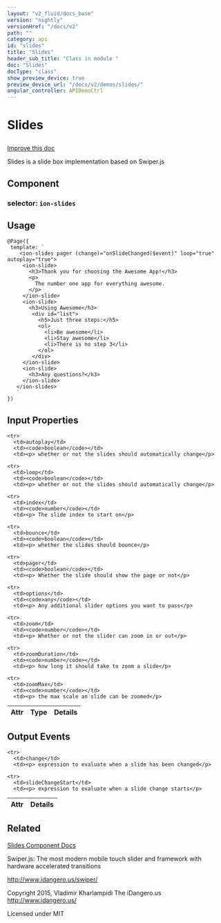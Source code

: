 ```yaml
---
layout: "v2_fluid/docs_base"
version: "nightly"
versionHref: "/docs/v2"
path: ""
category: api
id: "slides"
title: "Slides"
header_sub_title: "Class in module "
doc: "Slides"
docType: "class"
show_preview_device: true
preview_device_url: "/docs/v2/demos/slides/"
angular_controller: APIDemoCtrl 
---
```










<h1 class="api-title">


Slides






</h1>

<a class="improve-v2-docs" href='http://github.com/driftyco/ionic/edit/2.0/ionic/components/slides/slides.ts#L12'>
Improve this doc
</a>






<p>Slides is a slide box implementation based on Swiper.js</p>


<h2>Component</h2>
<h3>selector: <code>ion-slides</code></h3>
<!-- @usage tag -->

<h2>Usage</h2>

<pre><code class="lang-ts">@Page({
 template: `
    &lt;ion-slides pager (change)=&quot;onSlideChanged($event)&quot; loop=&quot;true&quot; autoplay=&quot;true&quot;&gt;
     &lt;ion-slide&gt;
       &lt;h3&gt;Thank you for choosing the Awesome App!&lt;/h3&gt;
       &lt;p&gt;
         The number one app for everything awesome.
       &lt;/p&gt;
     &lt;/ion-slide&gt;
     &lt;ion-slide&gt;
       &lt;h3&gt;Using Awesome&lt;/h3&gt;
        &lt;div id=&quot;list&quot;&gt;
          &lt;h5&gt;Just three steps:&lt;/h5&gt;
          &lt;ol&gt;
            &lt;li&gt;Be awesome&lt;/li&gt;
            &lt;li&gt;Stay awesome&lt;/li&gt;
            &lt;li&gt;There is no step 3&lt;/li&gt;
          &lt;/ol&gt;
        &lt;/div&gt;
     &lt;/ion-slide&gt;
     &lt;ion-slide&gt;
       &lt;h3&gt;Any questions?&lt;/h3&gt;
     &lt;/ion-slide&gt;
   &lt;/ion-slides&gt;
   `
})
</code></pre>




<!-- @property tags -->



<!-- instance methods on the class -->
<!-- input methods on the class -->
<h2>Input Properties</h2>
<table class="table param-table" style="margin:0;">
  <thead>
    <tr>
      <th>Attr</th>
      <th>Type</th>
      <th>Details</th>
    </tr>
  </thead>
  <tbody>
    
    <tr>
      <td>autoplay</td>
      <td><code>boolean</code></td>
      <td><p> whether or not the slides should automatically change</p>
</td>
    </tr>
    
    <tr>
      <td>loop</td>
      <td><code>boolean</code></td>
      <td><p> whether or not the slides should automatically change</p>
</td>
    </tr>
    
    <tr>
      <td>index</td>
      <td><code>number</code></td>
      <td><p> The slide index to start on</p>
</td>
    </tr>
    
    <tr>
      <td>bounce</td>
      <td><code>boolean</code></td>
      <td><p> whether the slides should bounce</p>
</td>
    </tr>
    
    <tr>
      <td>pager</td>
      <td><code>boolean</code></td>
      <td><p> Whether the slide should show the page or not</p>
</td>
    </tr>
    
    <tr>
      <td>options</td>
      <td><code>any</code></td>
      <td><p> Any additional slider options you want to pass</p>
</td>
    </tr>
    
    <tr>
      <td>zoom</td>
      <td><code>number</code></td>
      <td><p> Whether or not the slider can zoom in or out</p>
</td>
    </tr>
    
    <tr>
      <td>zoomDuration</td>
      <td><code>number</code></td>
      <td><p> how long it should take to zoom a slide</p>
</td>
    </tr>
    
    <tr>
      <td>zoomMax</td>
      <td><code>number</code></td>
      <td><p> the max scale an slide can be zoomed</p>
</td>
    </tr>
    
  </tbody>
</table>
<!-- output events on the class -->
<h2>Output Events</h2>
<table class="table param-table" style="margin:0;">
  <thead>
    <tr>
      <th>Attr</th>
      <th>Details</th>
    </tr>
  </thead>
  <tbody>
    
    <tr>
      <td>change</td>
      <td><p> expression to evaluate when a slide has been changed</p>
</td>
    </tr>
    
    <tr>
      <td>slideChangeStart</td>
      <td><p> expression to evaluate when a slide change starts</p>
</td>
    </tr>
    
  </tbody>
</table><!-- related link -->

<h2>Related</h2>

<a href='/docs/v2/components#slides'>Slides Component Docs</a>

Swiper.js:
The most modern mobile touch slider and framework with hardware accelerated transitions

http://www.idangero.us/swiper/

Copyright 2015, Vladimir Kharlampidi
The iDangero.us
http://www.idangero.us/

Licensed under MIT<!-- end content block -->


<!-- end body block -->


